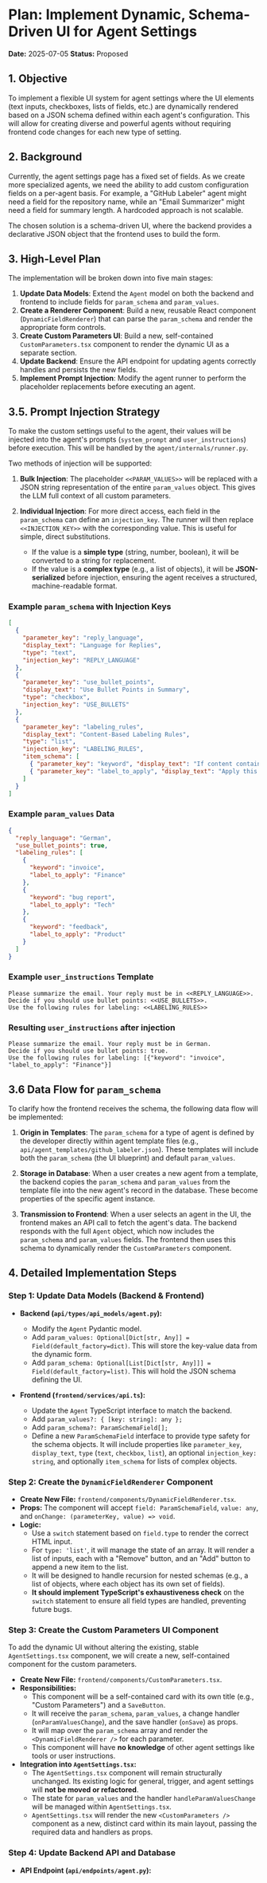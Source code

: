 # Plan: Implement Dynamic, Schema-Driven UI for Agent Settings

**Date:** 2025-07-05
**Status:** Proposed

## 1. Objective

To implement a flexible UI system for agent settings where the UI elements (text inputs, checkboxes, lists of fields, etc.) are dynamically rendered based on a JSON schema defined within each agent's configuration. This will allow for creating diverse and powerful agents without requiring frontend code changes for each new type of setting.

## 2. Background

Currently, the agent settings page has a fixed set of fields. As we create more specialized agents, we need the ability to add custom configuration fields on a per-agent basis. For example, a "GitHub Labeler" agent might need a field for the repository name, while an "Email Summarizer" might need a field for summary length. A hardcoded approach is not scalable.

The chosen solution is a schema-driven UI, where the backend provides a declarative JSON object that the frontend uses to build the form.

## 3. High-Level Plan

The implementation will be broken down into five main stages:
1.  **Update Data Models**: Extend the `Agent` model on both the backend and frontend to include fields for `param_schema` and `param_values`.
2.  **Create a Renderer Component**: Build a new, reusable React component (`DynamicFieldRenderer`) that can parse the `param_schema` and render the appropriate form controls.
3.  **Create Custom Parameters UI**: Build a new, self-contained `CustomParameters.tsx` component to render the dynamic UI as a separate section.
4.  **Update Backend**: Ensure the API endpoint for updating agents correctly handles and persists the new fields.
5.  **Implement Prompt Injection**: Modify the agent runner to perform the placeholder replacements before executing an agent.

## 3.5. Prompt Injection Strategy

To make the custom settings useful to the agent, their values will be injected into the agent's prompts (`system_prompt` and `user_instructions`) before execution. This will be handled by the `agent/internals/runner.py`.

Two methods of injection will be supported:

1.  **Bulk Injection**: The placeholder `<<PARAM_VALUES>>` will be replaced with a JSON string representation of the entire `param_values` object. This gives the LLM full context of all custom parameters.

2.  **Individual Injection**: For more direct access, each field in the `param_schema` can define an `injection_key`. The runner will then replace `<<INJECTION_KEY>>` with the corresponding value. This is useful for simple, direct substitutions.
    - If the value is a **simple type** (string, number, boolean), it will be converted to a string for replacement.
    - If the value is a **complex type** (e.g., a list of objects), it will be **JSON-serialized** before injection, ensuring the agent receives a structured, machine-readable format.

### Example `param_schema` with Injection Keys

```json
[
  {
    "parameter_key": "reply_language",
    "display_text": "Language for Replies",
    "type": "text",
    "injection_key": "REPLY_LANGUAGE"
  },
  {
    "parameter_key": "use_bullet_points",
    "display_text": "Use Bullet Points in Summary",
    "type": "checkbox",
    "injection_key": "USE_BULLETS"
  },
  {
    "parameter_key": "labeling_rules",
    "display_text": "Content-Based Labeling Rules",
    "type": "list",
    "injection_key": "LABELING_RULES",
    "item_schema": [
      { "parameter_key": "keyword", "display_text": "If content contains...", "type": "text" },
      { "parameter_key": "label_to_apply", "display_text": "Apply this label", "type": "text" }
    ]
  }
]
```

### Example `param_values` Data

```json
{
  "reply_language": "German",
  "use_bullet_points": true,
  "labeling_rules": [
    {
      "keyword": "invoice",
      "label_to_apply": "Finance"
    },
    {
      "keyword": "bug report",
      "label_to_apply": "Tech"
    },
    {
      "keyword": "feedback",
      "label_to_apply": "Product"
    }
  ]
}
```

### Example `user_instructions` Template

```
Please summarize the email. Your reply must be in <<REPLY_LANGUAGE>>.
Decide if you should use bullet points: <<USE_BULLETS>>.
Use the following rules for labeling: <<LABELING_RULES>>
```

### Resulting `user_instructions` after injection

```
Please summarize the email. Your reply must be in German.
Decide if you should use bullet points: true.
Use the following rules for labeling: [{"keyword": "invoice", "label_to_apply": "Finance"}]
```

## 3.6 Data Flow for `param_schema`

To clarify how the frontend receives the schema, the following data flow will be implemented:

1.  **Origin in Templates**: The `param_schema` for a type of agent is defined by the developer directly within agent template files (e.g., `api/agent_templates/github_labeler.json`). These templates will include both the `param_schema` (the UI blueprint) and default `param_values`.

2.  **Storage in Database**: When a user creates a new agent from a template, the backend copies the `param_schema` and `param_values` from the template file into the new agent's record in the database. These become properties of the specific agent instance.

3.  **Transmission to Frontend**: When a user selects an agent in the UI, the frontend makes an API call to fetch the agent's data. The backend responds with the full `Agent` object, which now includes the `param_schema` and `param_values` fields. The frontend then uses this schema to dynamically render the `CustomParameters` component.

## 4. Detailed Implementation Steps

### Step 1: Update Data Models (Backend & Frontend)

-   **Backend (`api/types/api_models/agent.py`):**
    -   Modify the `Agent` Pydantic model.
    -   Add `param_values: Optional[Dict[str, Any]] = Field(default_factory=dict)`. This will store the key-value data from the dynamic form.
    -   Add `param_schema: Optional[List[Dict[str, Any]]] = Field(default_factory=list)`. This will hold the JSON schema defining the UI.

-   **Frontend (`frontend/services/api.ts`):**
    -   Update the `Agent` TypeScript interface to match the backend.
    -   Add `param_values?: { [key: string]: any };`
    -   Add `param_schema?: ParamSchemaField[];`
    -   Define a new `ParamSchemaField` interface to provide type safety for the schema objects. It will include properties like `parameter_key`, `display_text`, `type` (`text`, `checkbox`, `list`), an optional `injection_key: string`, and optionally `item_schema` for lists of complex objects.

### Step 2: Create the `DynamicFieldRenderer` Component

-   **Create New File:** `frontend/components/DynamicFieldRenderer.tsx`.
-   **Props:** The component will accept `field: ParamSchemaField`, `value: any`, and `onChange: (parameterKey, value) => void`.
-   **Logic:**
    -   Use a `switch` statement based on `field.type` to render the correct HTML input.
    -   For `type: 'list'`, it will manage the state of an array. It will render a list of inputs, each with a "Remove" button, and an "Add" button to append a new item to the list.
    -   It will be designed to handle recursion for nested schemas (e.g., a list of objects, where each object has its own set of fields).
    -   **It should implement TypeScript's exhaustiveness check** on the `switch` statement to ensure all field types are handled, preventing future bugs.

### Step 3: Create the Custom Parameters UI Component

To add the dynamic UI without altering the existing, stable `AgentSettings.tsx` component, we will create a new, self-contained component for the custom parameters.

-   **Create New File:** `frontend/components/CustomParameters.tsx`.
-   **Responsibilities:**
    -   This component will be a self-contained card with its own title (e.g., "Custom Parameters") and a `SaveButton`.
    -   It will receive the `param_schema`, `param_values`, a change handler (`onParamValuesChange`), and the save handler (`onSave`) as props.
    -   It will map over the `param_schema` array and render the `<DynamicFieldRenderer />` for each parameter.
    -   This component will have **no knowledge** of other agent settings like tools or user instructions.
-   **Integration into `AgentSettings.tsx`:**
    -   The `AgentSettings.tsx` component will remain structurally unchanged. Its existing logic for general, trigger, and agent settings will **not be moved or refactored**.
    -   The state for `param_values` and the handler `handleParamValuesChange` will be managed within `AgentSettings.tsx`.
    -   `AgentSettings.tsx` will render the new `<CustomParameters />` component as a new, distinct card within its main layout, passing the required data and handlers as props.

### Step 4: Update Backend API and Database

-   **API Endpoint (`api/endpoints/agent.py`):**